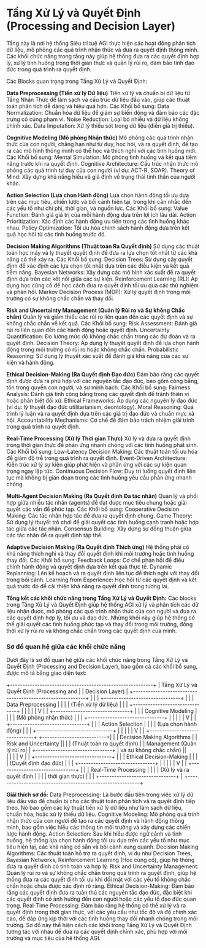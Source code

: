 
# Tầng Xử Lý và Quyết Định (Processing and Decision Layer)
Tầng này là nơi hệ thống Siêu trí tuệ AGI thực hiện các hoạt động phân tích dữ liệu, mô phỏng các quá trình nhận thức và đưa ra quyết định thông minh. Các khối chức năng trong tầng này giúp hệ thống đưa ra các quyết định hợp lý, xử lý tình huống trong thời gian thực và quản lý rủi ro, đảm bảo tính đạo đức trong quá trình ra quyết định.

Các Blocks quan trọng trong Tầng Xử Lý và Quyết Định:

**Data Preprocessing (Tiền xử lý Dữ liệu)**
Tiền xử lý và chuẩn bị dữ liệu từ Tầng Nhận Thức để làm sạch và cấu trúc dữ liệu đầu vào, giúp các thuật toán phân tích dễ dàng và hiệu quả hơn.
Các Khối bổ sung:
Data Normalization: Chuẩn hóa dữ liệu để giảm sự biến động và đảm bảo các đặc trưng có cùng phạm vi.
Noise Reduction: Loại bỏ nhiễu và dữ liệu không chính xác.
Data Imputation: Xử lý thiếu sót trong dữ liệu (điền giá trị thiếu).

**Cognitive Modeling (Mô phỏng Nhận thức)**
Mô phỏng các quá trình nhận thức của con người, chẳng hạn như tư duy, học hỏi, và ra quyết định, để tạo ra các mô hình thông minh có thể học và thích nghi với các tình huống mới.
Các Khối bổ sung:
Mental Simulation: Mô phỏng tình huống và kết quả tiềm năng trước khi ra quyết định.
Cognitive Architecture: Cấu trúc nhận thức mô phỏng các quá trình tư duy của con người (ví dụ: ACT-R, SOAR).
Theory of Mind: Xây dựng khả năng hiểu và giả định về trạng thái tinh thần của người khác.

**Action Selection (Lựa chọn Hành động)**
Lựa chọn hành động tối ưu dựa trên các mục tiêu, chiến lược và bối cảnh hiện tại, trong khi cân nhắc đến các yếu tố như chi phí, thời gian, và nguồn lực.
Các Khối bổ sung:
Value Function: Đánh giá giá trị của mỗi hành động dựa trên lợi ích lâu dài.
Action Prioritization: Xác định các hành động ưu tiên trong các tình huống khác nhau.
Policy Optimization: Tối ưu hóa chính sách hành động dựa trên kết quả học hỏi từ các tình huống trước đó.

**Decision Making Algorithms (Thuật toán Ra Quyết định)**
Sử dụng các thuật toán học máy và lý thuyết quyết định để đưa ra lựa chọn tốt nhất từ các khả năng có thể xảy ra.
Các Khối bổ sung:
Decision Trees: Sử dụng cây quyết định để xác định các lựa chọn tốt nhất dựa trên các điều kiện và kết quả tiềm năng.
Bayesian Networks: Xây dựng các mô hình xác suất để ra quyết định dựa trên các kết nối giữa các sự kiện.
Reinforcement Learning (RL): Áp dụng học củng cố để học cách đưa ra quyết định tối ưu qua các thử nghiệm và phản hồi.
Markov Decision Process (MDP): Xử lý quyết định trong môi trường có sự không chắc chắn và thay đổi.

**Risk and Uncertainty Management (Quản lý Rủi ro và Sự không Chắc chắn)**
Quản lý và giảm thiểu các rủi ro liên quan đến các quyết định và sự không chắc chắn về kết quả.
Các Khối bổ sung:
Risk Assessment: Đánh giá rủi ro liên quan đến các hành động hoặc quyết định.
Uncertainty Quantification: Đo lường mức độ không chắc chắn trong các dự đoán và ra quyết định.
Decision Theory: Áp dụng lý thuyết quyết định để lựa chọn hành động trong môi trường có rủi ro hoặc không chắc chắn.
Probabilistic Reasoning: Sử dụng lý thuyết xác suất để đánh giá khả năng của các sự kiện và hành động.

**Ethical Decision-Making (Ra Quyết định Đạo đức)**
Đảm bảo rằng các quyết định được đưa ra phù hợp với các nguyên tắc đạo đức, bao gồm công bằng, tôn trọng quyền con người, và sự minh bạch.
Các Khối bổ sung:
Fairness Analysis: Đánh giá tính công bằng trong các quyết định để tránh thiên vị hoặc phân biệt đối xử.
Ethical Frameworks: Áp dụng các nguyên lý đạo đức (ví dụ: lý thuyết đạo đức utilitarianism, deontology).
Moral Reasoning: Quá trình lý luận và ra quyết định dựa trên các giá trị đạo đức và chuẩn mực xã hội.
Accountability Mechanisms: Cơ chế để đảm bảo trách nhiệm giải trình trong quá trình ra quyết định.

**Real-Time Processing (Xử lý Thời gian Thực)**
Xử lý và đưa ra quyết định trong thời gian thực để phản ứng nhanh chóng với các tình huống phát sinh.
Các Khối bổ sung:
Low-Latency Decision Making: Các thuật toán tối ưu hóa để giảm độ trễ trong quá trình ra quyết định.
Event-Driven Architecture: Kiến trúc xử lý sự kiện giúp phát hiện và phản ứng với các sự kiện quan trọng ngay lập tức.
Continuous Decision Flow: Duy trì luồng quyết định liên tục mà không bị gián đoạn trong các tình huống yêu cầu phản ứng nhanh chóng.

**Multi-Agent Decision Making (Ra Quyết định Đa tác nhân)**
Quản lý và phối hợp giữa nhiều tác nhân (agents) để đạt được mục tiêu chung hoặc giải quyết các vấn đề phức tạp.
Các Khối bổ sung:
Cooperative Decision Making: Các tác nhân hợp tác để đưa ra quyết định chung.
Game Theory: Sử dụng lý thuyết trò chơi để giải quyết các tình huống cạnh tranh hoặc hợp tác giữa các tác nhân.
Consensus Building: Xây dựng sự đồng thuận giữa các tác nhân để ra quyết định tập thể.

**Adaptive Decision Making (Ra Quyết định Thích ứng)**
Hệ thống phải có khả năng thích nghi và thay đổi quyết định khi môi trường hoặc tình huống thay đổi.
Các Khối bổ sung:
Feedback Loops: Cơ chế phản hồi để điều chỉnh hành động và quyết định dựa trên kết quả thực tế.
Dynamic Replanning: Lên kế hoạch và ra quyết định liên tục để thích nghi với thay đổi trong bối cảnh.
Learning from Experience: Học hỏi từ các quyết định và kết quả trước đó để cải thiện khả năng ra quyết định trong tương lai.

**Tổng kết các khối chức năng trong Tầng Xử Lý và Quyết Định:**
Các blocks trong Tầng Xử Lý và Quyết Định giúp hệ thống AGI xử lý và phân tích các dữ liệu nhận được, mô phỏng các quá trình nhận thức của con người và đưa ra các quyết định hợp lý, tối ưu và đạo đức. Những khối này giúp hệ thống có thể giải quyết các tình huống phức tạp và thay đổi trong môi trường, đồng thời xử lý rủi ro và không chắc chắn trong các quyết định của mình.


### Sơ đồ quan hệ giữa các khối chức năng

Dưới đây là sơ đồ quan hệ giữa các khối chức năng trong Tầng Xử Lý và Quyết Định (Processing and Decision Layer), bao gồm cả các khối bổ sung, được mô tả bằng giao diện text:

+----------------------------------------------------------+
|             Tầng Xử Lý và Quyết Định (Processing and     |
|                        Decision Layer)                  |
+----------------------------------------------------------+
|                                                          |
|    +-------------------------------+                      |
|    | Data Preprocessing             |                      |
|    | (Tiền xử lý dữ liệu)           |                      |
|    +-------------------------------+                      |
|                      |                                       |
|                      V                                       |
|    +-------------------------------+                      |
|    | Cognitive Modeling             |                      |
|    | (Mô phỏng nhận thức)           |                      |
|    +-------------------------------+                      |
|                      |                                       |
|                      V                                       |
|    +-------------------------------+                      |
|    | Action Selection               |                      |
|    | (Lựa chọn hành động)          |                      |
|    +-------------------------------+                      |
|                      |                                       |
|                      V                                       |
|    +-------------------------------+    +--------------------------+|
|    | Decision Making Algorithms     |    | Risk and Uncertainty      || 
|    | (Thuật toán ra quyết định)     |    | Management (Quản lý rủi ro| 
|    +-------------------------------+    | và sự không chắc chắn)    ||  
|                      |                                       |
|                      V                                       |
|    +-------------------------------+                      |
|    | Ethical Decision-Making        |                      |
|    | (Quyết định đạo đức)           |                      |
|    +-------------------------------+                      |
|                      |                                       |
|                      V                                       |
|    +-------------------------------+                      |
|    | Real-Time Processing           |                      |
|    | (Xử lý và ra quyết định       |                      |
|    | thời gian thực)               |                      |
|    +-------------------------------+                      |
+----------------------------------------------------------+

**Giải thích sơ đồ:**
Data Preprocessing: Là bước đầu tiên trong việc xử lý dữ liệu đầu vào để chuẩn bị cho các thuật toán phân tích và ra quyết định tiếp theo. Nó bao gồm các kỹ thuật tiền xử lý dữ liệu như làm sạch dữ liệu, chuẩn hóa, hoặc xử lý thiếu dữ liệu.
Cognitive Modeling: Mô phỏng quá trình nhận thức của con người để tạo ra các quyết định và hành động thông minh, bao gồm việc hiểu các thông tin môi trường và xây dựng các chiến lược hành động.
Action Selection: Sau khi hiểu được ngữ cảnh và tình huống, hệ thống lựa chọn hành động tối ưu dựa trên các yếu tố như mục tiêu hiện tại, các khả năng có sẵn và bối cảnh xung quanh.
Decision Making Algorithms: Các thuật toán hỗ trợ ra quyết định, ví dụ như Decision Trees, Bayesian Networks, Reinforcement Learning (Học củng cố), giúp hệ thống đưa ra quyết định có tính toán và hợp lý.
Risk and Uncertainty Management: Quản lý rủi ro và sự không chắc chắn trong quá trình ra quyết định, giúp hệ thống đưa ra các quyết định tối ưu khi đối mặt với các yếu tố không chắc chắn hoặc chưa được xác định rõ ràng.
Ethical Decision-Making: Đảm bảo rằng các quyết định đưa ra tuân thủ các nguyên tắc đạo đức, đặc biệt khi các quyết định có ảnh hưởng đến con người hoặc các yếu tố đạo đức quan trọng.
Real-Time Processing: Đảm bảo rằng hệ thống có thể xử lý và ra quyết định trong thời gian thực, với các yêu cầu như tốc độ và độ chính xác cao, để đáp ứng kịp thời với các tình huống thay đổi nhanh chóng trong môi trường.
Sơ đồ này thể hiện cách các khối trong Tầng Xử Lý và Quyết Định tương tác với nhau để đưa ra các quyết định chính xác, phù hợp với môi trường và mục tiêu của hệ thống AGI.
